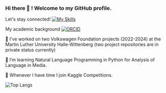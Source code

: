 ### Hi there 👋 ! Welcome to my GitHub profile.      

Let's stay connected! [![My Skills](https://skillicons.dev/icons?i=linkedin)](https://www.linkedin.com/in/annaverbytska/)

My academic background [![ORCID](https://img.shields.io/badge/ORCID-0000-0002-4462-9738-blue)](https://orcid.org/my-orcid?orcid=0000-0002-4462-9738)

🔭 I've worked on two Volkswagen Foundation projects (2022-2024) at the Martin Luther University Halle-Wittenberg (two project repositories are in private status currently)

🌱 I’m learning Natural Language Programming in Python for Analysis of Language in Media. 

👯 Whenever I have time I join Kaggle Competitions. 

![Top Langs](https://github-readme-stats.vercel.app/api/top-langs/?username=alfonrodrisimon&layout=compact)

